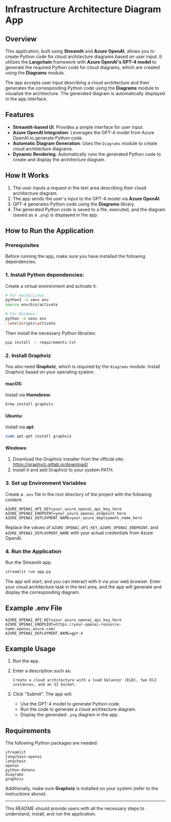 # Infrastructure Architecture Diagram App

## Overview

This application, built using **Streamlit** and **Azure OpenAI**, allows you to create Python code for cloud architecture diagrams based on user input. It utilizes the **Langchain** framework with **Azure OpenAI's GPT-4 model** to generate the required Python code for cloud diagrams, which are created using the **Diagrams** module. 

The app accepts user input describing a cloud architecture and then generates the corresponding Python code using the **Diagrams** module to visualize the architecture. The generated diagram is automatically displayed in the app interface.

## Features

- **Streamlit-based UI**: Provides a simple interface for user input.
- **Azure OpenAI Integration**: Leverages the GPT-4 model from Azure OpenAI to generate Python code.
- **Automatic Diagram Generation**: Uses the `Diagrams` module to create cloud architecture diagrams.
- **Dynamic Rendering**: Automatically runs the generated Python code to create and display the architecture diagram.

## How It Works

1. The user inputs a request in the text area describing their cloud architecture diagram.
2. The app sends the user's input to the GPT-4 model via **Azure OpenAI**.
3. GPT-4 generates Python code using the **Diagrams** library.
4. The generated Python code is saved to a file, executed, and the diagram (saved as a `.png`) is displayed in the app.

## How to Run the Application

### Prerequisites

Before running the app, make sure you have installed the following dependencies.

### 1. Install Python dependencies:

Create a virtual environment and activate it:

```bash
# For macOS/Linux:
python3 -m venv env
source env/bin/activate

# For Windows:
python -m venv env
.\env\Scripts\activate
```

Then install the necessary Python libraries:

```bash
pip install -r requirements.txt
```

### 2. Install Graphviz

You also need **Graphviz**, which is required by the `diagrams` module. Install Graphviz based on your operating system:

#### **macOS**:
Install via **Homebrew**:

```bash
brew install graphviz
```

#### **Ubuntu**:
Install via **apt**:

```bash
sudo apt-get install graphviz
```

#### **Windows**:
1. Download the Graphviz installer from the official site: https://graphviz.gitlab.io/download/
2. Install it and add Graphviz to your system PATH.

### 3. Set up Environment Variables

Create a `.env` file in the root directory of the project with the following content:

```
AZURE_OPENAI_API_KEY=your_azure_openai_api_key_here
AZURE_OPENAI_ENDPOINT=your_azure_openai_endpoint_here
AZURE_OPENAI_DEPLOYMENT_NAME=your_azure_deployment_name_here
```

Replace the values of `AZURE_OPENAI_API_KEY`, `AZURE_OPENAI_ENDPOINT`, and `AZURE_OPENAI_DEPLOYMENT_NAME` with your actual credentials from Azure OpenAI.

### 4. Run the Application

Run the Streamlit app:

```bash
streamlit run app.py
```

The app will start, and you can interact with it via your web browser. Enter your cloud architecture task in the text area, and the app will generate and display the corresponding diagram.

## Example .env File

```env
AZURE_OPENAI_API_KEY=your_azure_openai_api_key_here
AZURE_OPENAI_ENDPOINT=https://your-openai-resource-name.openai.azure.com/
AZURE_OPENAI_DEPLOYMENT_NAME=gpt-4
```

## Example Usage

1. Run the app.
2. Enter a description such as:

    ```
    Create a cloud architecture with a load balancer (ELB), two EC2 instances, and an S3 bucket.
    ```
   
3. Click "Submit". The app will:
   - Use the GPT-4 model to generate Python code.
   - Run the code to generate a cloud architecture diagram.
   - Display the generated `.png` diagram in the app.

## Requirements

The following Python packages are needed:

```
streamlit
langchain-openai
langchain
openai
python-dotenv
diagrams
graphviz
```

Additionally, make sure **Graphviz** is installed on your system (refer to the instructions above).

---

This README should provide users with all the necessary steps to understand, install, and run the application.
